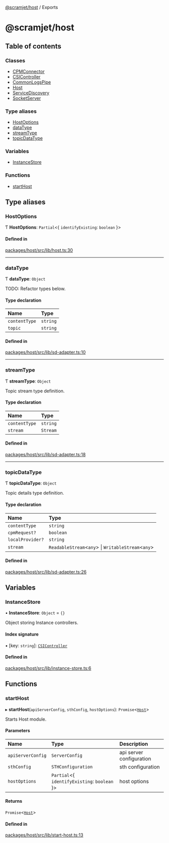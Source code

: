 [@scramjet/host](README.md) / Exports

# @scramjet/host

## Table of contents

### Classes

- [CPMConnector](classes/CPMConnector.md)
- [CSIController](classes/CSIController.md)
- [CommonLogsPipe](classes/CommonLogsPipe.md)
- [Host](classes/Host.md)
- [ServiceDiscovery](classes/ServiceDiscovery.md)
- [SocketServer](classes/SocketServer.md)

### Type aliases

- [HostOptions](modules.md#hostoptions)
- [dataType](modules.md#datatype)
- [streamType](modules.md#streamtype)
- [topicDataType](modules.md#topicdatatype)

### Variables

- [InstanceStore](modules.md#instancestore)

### Functions

- [startHost](modules.md#starthost)

## Type aliases

### HostOptions

Ƭ **HostOptions**: `Partial`<{ `identifyExisting`: `boolean`  }\>

#### Defined in

[packages/host/src/lib/host.ts:30](https://github.com/scramjetorg/transform-hub/blob/HEAD/packages/host/src/lib/host.ts#L30)

___

### dataType

Ƭ **dataType**: `Object`

TODO: Refactor types below.

#### Type declaration

| Name | Type |
| :------ | :------ |
| `contentType` | `string` |
| `topic` | `string` |

#### Defined in

[packages/host/src/lib/sd-adapter.ts:10](https://github.com/scramjetorg/transform-hub/blob/HEAD/packages/host/src/lib/sd-adapter.ts#L10)

___

### streamType

Ƭ **streamType**: `Object`

Topic stream type definition.

#### Type declaration

| Name | Type |
| :------ | :------ |
| `contentType` | `string` |
| `stream` | `Stream` |

#### Defined in

[packages/host/src/lib/sd-adapter.ts:18](https://github.com/scramjetorg/transform-hub/blob/HEAD/packages/host/src/lib/sd-adapter.ts#L18)

___

### topicDataType

Ƭ **topicDataType**: `Object`

Topic details type definition.

#### Type declaration

| Name | Type |
| :------ | :------ |
| `contentType` | `string` |
| `cpmRequest?` | `boolean` |
| `localProvider?` | `string` |
| `stream` | `ReadableStream`<`any`\> \| `WritableStream`<`any`\> |

#### Defined in

[packages/host/src/lib/sd-adapter.ts:26](https://github.com/scramjetorg/transform-hub/blob/HEAD/packages/host/src/lib/sd-adapter.ts#L26)

## Variables

### InstanceStore

• **InstanceStore**: `Object` = `{}`

Object storing Instance controllers.

#### Index signature

▪ [key: `string`]: [`CSIController`](classes/CSIController.md)

#### Defined in

[packages/host/src/lib/instance-store.ts:6](https://github.com/scramjetorg/transform-hub/blob/HEAD/packages/host/src/lib/instance-store.ts#L6)

## Functions

### startHost

▸ **startHost**(`apiServerConfig`, `sthConfig`, `hostOptions`): `Promise`<[`Host`](classes/Host.md)\>

Starts Host module.

#### Parameters

| Name | Type | Description |
| :------ | :------ | :------ |
| `apiServerConfig` | `ServerConfig` | api server configuration |
| `sthConfig` | `STHConfiguration` | sth configuration |
| `hostOptions` | `Partial`<{ `identifyExisting`: `boolean`  }\> | host options |

#### Returns

`Promise`<[`Host`](classes/Host.md)\>

#### Defined in

[packages/host/src/lib/start-host.ts:13](https://github.com/scramjetorg/transform-hub/blob/HEAD/packages/host/src/lib/start-host.ts#L13)
